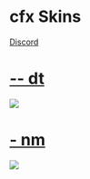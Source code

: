 # cfx Skins

[Discord](https://discord.com/invite/bT7hySK2te)

# [-- dt](https://drive.google.com/uc?export=download&id=1LyqRX8mRmGSGMzhWcoPqvxTqU21KLOoI)
[![](https://i.imgur.com/bMkRaKL.png)](https://drive.google.com/uc?export=download&id=1LyqRX8mRmGSGMzhWcoPqvxTqU21KLOoI)

# [- nm](https://drive.google.com/uc?export=download&id=1kMrjLe4dkpXpVU4S1CBwobh-AMzhIa9x)
[![](https://osu.ppy.sh/ss/18134801/7edd)](https://drive.google.com/uc?export=download&id=1kMrjLe4dkpXpVU4S1CBwobh-AMzhIa9x)
